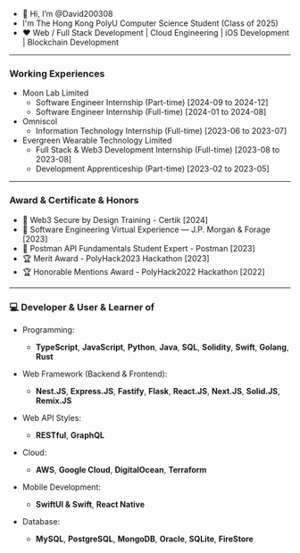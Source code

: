 - 👋 Hi, I’m @David200308
- I'm The Hong Kong PolyU Computer Science Student (Class of 2025)
- ❤️ Web / Full Stack Development | Cloud Engineering | iOS Development | Blockchain Development
---

### Working Experiences
- Moon Lab Limited
  - Software Engineer Internship (Part-time) [2024-09 to 2024-12]
  - Software Engineer Internship (Full-time) [2024-01 to 2024-08]
- Omniscol
  - Information Technology Internship (Full-time) [2023-06 to 2023-07]
- Evergreen Wearable Technology Limited
  - Full Stack & Web3 Development Internship (Full-time) [2023-08 to 2023-08]
  - Development Apprenticeship (Part-time) [2023-02 to 2023-05]

---

### Award & Certificate & Honors
- 📄 Web3 Secure by Design Training - Certik [2024]
- 📄 Software Engineering Virtual Experience — J.P. Morgan & Forage [2023]
- 📄 Postman API Fundamentals Student Expert - Postman [2023]
- 🏆 Merit Award - PolyHack2023 Hackathon [2023]
- 🏆 Honorable Mentions Award - PolyHack2022 Hackathon [2022]

---

### 💻 Developer & User & Learner of
- Programming: 
  - **TypeScript**, **JavaScript**, **Python**, **Java**, **SQL**, **Solidity**, **Swift**, **Golang**, **Rust**

- Web Framework (Backend & Frontend): 
  - **Nest.JS**, **Express.JS**, **Fastify**, **Flask**, **React.JS**, **Next.JS**, **Solid.JS**, **Remix.JS**
 
- Web API Styles: 
  - **RESTful**, **GraphQL**

- Cloud:
  - **AWS**, **Google Cloud**, **DigitalOcean**, **Terraform**
 
- Mobile Development:
  - **SwiftUI & Swift**, **React Native**
 
- Database: 
  - **MySQL**, **PostgreSQL**, **MongoDB**, **Oracle**, **SQLite**, **FireStore**


<!---
David200308/David200308 is a ✨ special ✨ repository because its `README.md` (this file) appears on your GitHub profile.
You can click the Preview link to take a look at your changes.
--->
